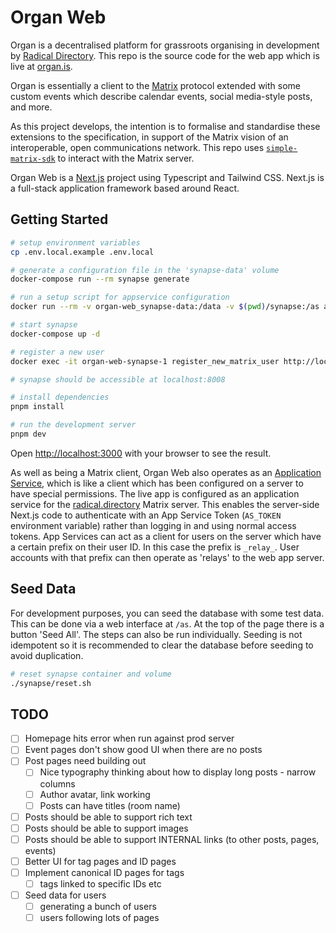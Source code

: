# Organ Web

Organ is a decentralised platform for grassroots organising in development by [Radical Directory](https://radical.directory). This repo is the source code for the web app which is live at [organ.is](organ.is).

Organ is essentially a client to the [Matrix](https://matrix.org) protocol extended with some custom events which describe calendar events, social media-style posts, and more.

As this project develops, the intention is to formalise and standardise these extensions to the specification, in support of the Matrix vision of an interoperable, open communications network. This repo uses [`simple-matrix-sdk`](https://github.com/meri-leeworthy/simple-matrix-sdk) to interact with the Matrix server.

Organ Web is a [Next.js](https://nextjs.org/) project using Typescript and Tailwind CSS. Next.js is a full-stack application framework based around React.

## Getting Started

``` sh
# setup environment variables
cp .env.local.example .env.local

# generate a configuration file in the 'synapse-data' volume
docker-compose run --rm synapse generate

# run a setup script for appservice configuration
docker run --rm -v organ-web_synapse-data:/data -v $(pwd)/synapse:/as alpine /bin/sh -c "chmod +x /as/setup.sh && /as/setup.sh"

# start synapse
docker-compose up -d

# register a new user
docker exec -it organ-web-synapse-1 register_new_matrix_user http://localhost:8008 -c /data/homeserver.yaml

# synapse should be accessible at localhost:8008

# install dependencies
pnpm install

# run the development server
pnpm dev
```

Open [http://localhost:3000](http://localhost:3000) with your browser to see the result.

As well as being a Matrix client, Organ Web also operates as an [Application Service](https://spec.matrix.org/v1.9/application-service-api/), which is like a client which has been configured on a server to have special permissions. The live app is configured as an application service for the [radical.directory](https://element.radical.directory) Matrix server. This enables the server-side Next.js code to authenticate with an App Service Token (`AS_TOKEN` environment variable) rather than logging in and using normal access tokens. App Services can act as a client for users on the server which have a certain prefix on their user ID. In this case the prefix is `_relay_`. User accounts with that prefix can then operate as 'relays' to the web app server.

## Seed Data

For development purposes, you can seed the database with some test data. This can be done via a web interface at `/as`. At the top of the page there is a button 'Seed All'. The steps can also be run individually. Seeding is not idempotent so it is recommended to clear the database before seeding to avoid duplication.

``` sh
# reset synapse container and volume
./synapse/reset.sh
```

## TODO

- [ ] Homepage hits error when run against prod server
- [ ] Event pages don't show good UI when there are no posts
- [ ] Post pages need building out
  - [ ] Nice typography thinking about how to display long posts - narrow columns
  - [ ] Author avatar, link working
  - [ ] Posts can have titles (room name)
- [ ] Posts should be able to support rich text
- [ ] Posts should be able to support images
- [ ] Posts should be able to support INTERNAL links (to other posts, pages, events)
- [ ] Better UI for tag pages and ID pages
- [ ] Implement canonical ID pages for tags
  - [ ] tags linked to specific IDs etc
- [ ] Seed data for users
  - [ ] generating a bunch of users
  - [ ] users following lots of pages